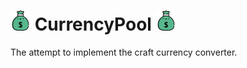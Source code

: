 # ![image info](public/money.png) CurrencyPool ![image info](public/money.png)

The attempt to implement the craft currency converter.